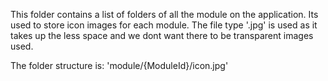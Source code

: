 This folder contains a list of folders of all the module on the application. Its used to store icon images for each module. The file type '.jpg' is used as it takes up the less space and we dont want there to be transparent images used.

The folder structure is: 'module/{ModuleId}/icon.jpg'